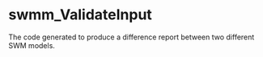 # swmm_ValidateInput
The code generated to produce a difference report between two different SWM models.
